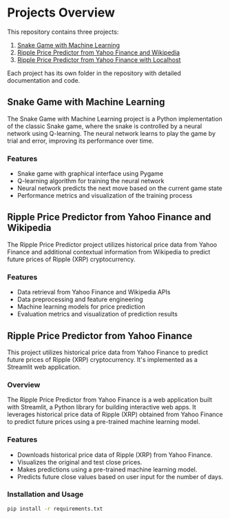 # Projects Overview

This repository contains three projects:

1. [Snake Game with Machine Learning](#snake_game_ml)
2. [Ripple Price Predictor from Yahoo Finance and Wikipedia](#ripple_price_prediction)
3. [Ripple Price Predictor from Yahoo Finance with Localhost](#ripple_price_prediction_localhost)

Each project has its own folder in the repository with detailed documentation and code.

## Snake Game with Machine Learning

The Snake Game with Machine Learning project is a Python implementation of the classic Snake game, where the snake is controlled by a neural network using Q-learning. The neural network learns to play the game by trial and error, improving its performance over time.

### Features

- Snake game with graphical interface using Pygame
- Q-learning algorithm for training the neural network
- Neural network predicts the next move based on the current game state
- Performance metrics and visualization of the training process

## Ripple Price Predictor from Yahoo Finance and Wikipedia

The Ripple Price Predictor project utilizes historical price data from Yahoo Finance and additional contextual information from Wikipedia to predict future prices of Ripple (XRP) cryptocurrency.

### Features

- Data retrieval from Yahoo Finance and Wikipedia APIs
- Data preprocessing and feature engineering
- Machine learning models for price prediction
- Evaluation metrics and visualization of prediction results

## Ripple Price Predictor from Yahoo Finance

This project utilizes historical price data from Yahoo Finance to predict future prices of Ripple (XRP) cryptocurrency. It's implemented as a Streamlit web application.

### Overview

The Ripple Price Predictor from Yahoo Finance is a web application built with Streamlit, a Python library for building interactive web apps. It leverages historical price data of Ripple (XRP) obtained from Yahoo Finance to predict future prices using a pre-trained machine learning model.

### Features

- Downloads historical price data of Ripple (XRP) from Yahoo Finance.
- Visualizes the original and test close prices.
- Makes predictions using a pre-trained machine learning model.
- Predicts future close values based on user input for the number of days.

### Installation and Usage

```bash
pip install -r requirements.txt
